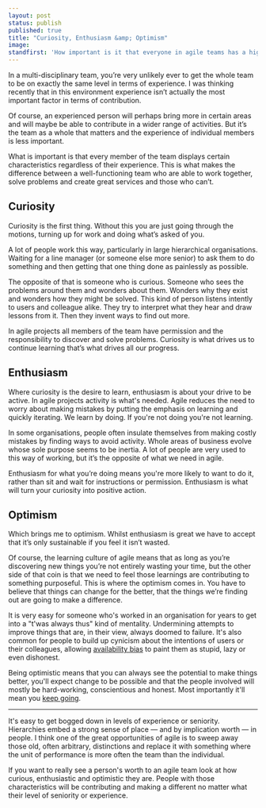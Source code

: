 ```yaml
---
layout: post
status: publish
published: true
title: "Curiosity, Enthusiasm &amp; Optimism"
image:
standfirst: 'How important is it that everyone in agile teams has a high level of skill, experience or seniority? Not very important at all.'
---
```


In a multi-disciplinary team, you’re very unlikely ever to get the whole team to be on exactly the same level in terms of experience. I was thinking recently that in this environment experience isn’t actually the most important factor in terms of contribution.

Of course, an experienced person will perhaps bring more in certain areas and will maybe be able to contribute in a wider range of activities. But it’s the team as a whole that matters and the experience of individual members is less important.

What is important is that every member of the team displays certain characteristics regardless of their experience. This is what makes the difference between a well-functioning team who are able to work together, solve problems and create great services and those who can’t.

## Curiosity

Curiosity is the first thing. Without this you are just going through the motions, turning up for work and doing what’s asked of you.

A lot of people work this way, particularly in large hierarchical organisations. Waiting for a line manager (or someone else more senior) to ask them to do something and then getting that one thing done as painlessly as possible.

The opposite of that is someone who is curious. Someone who sees the problems around them and wonders about them. Wonders why they exist and wonders how they might be solved. This kind of person listens intently to users and colleague alike. They try to interpret what they hear and draw lessons from it. Then they invent ways to find out more.

In agile projects all members of the team have permission and the responsibility to discover and solve problems. Curiosity is what drives us to continue learning that&rsquo;s what drives all our progress.

## Enthusiasm

Where curiosity is the desire to learn, enthusiasm is about your drive to be active. In agile projects activity is what's needed. Agile reduces the need to worry about making mistakes by putting the emphasis on learning and quickly iterating. We learn by doing. If you're not doing you're not learning.

In some organisations, people often insulate themselves from making costly mistakes by finding ways to avoid activity. Whole areas of business evolve whose sole purpose seems to be inertia. A lot of people are very used to this way of working, but it’s the opposite of what we need in agile.

Enthusiasm for what you’re doing means you're more likely to want to do it, rather than sit and wait for instructions or permission. Enthusiasm is what will turn your curiosity into positive action.

## Optimism

Which brings me to optimism. Whilst enthusiasm is great we have to accept that it’s only sustainable if you feel it isn’t wasted.

Of course, the learning culture of agile means that as long as you’re discovering new things you’re not entirely wasting your time, but the other side of that coin is that we need to feel those learnings are contributing to something purposeful. This is where the optimism comes in. You have to believe that things can change for the better, that the things we’re finding out are going to make a difference.

It is very easy for someone who's worked in an organisation for years to get into a "t'was always thus" kind of mentality. Undermining attempts to improve things that are, in their view, always doomed to failure. It's also common for people to build up cynicism about the intentions of users or their colleagues, allowing [availability bias](https://en.wikipedia.org/wiki/Availability_heuristic) to paint them as stupid, lazy or even dishonest.

Being optimistic means that you can always see the potential to make things better, you'll expect change to be possible and that the people involved will mostly be hard-working, conscientious and honest. Most importantly it'll mean you [keep going](https://twitter.com/BenHolliday/status/677525549498155008).

<hr class="break" />

It's easy to get bogged down in levels of experience or seniority. Hierarchies embed a strong sense of place &mdash; and by implication worth &mdash; in people. I think one of the great opportunities of agile is to sweep away those old, often arbitrary, distinctions and replace it with something where the unit of performance is more often the team than the individual.

If you want to really see a person's worth to an agile team look at how curious, enthusiastic and optimistic they are. People with those characteristics will be contributing and making a different no matter what their level of seniority or experience.
